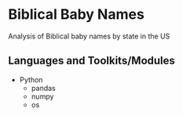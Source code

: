 # Biblical Baby Names

Analysis of Biblical baby names by state in the US

## Languages and Toolkits/Modules
- Python
  - pandas
  - numpy
  -	os
